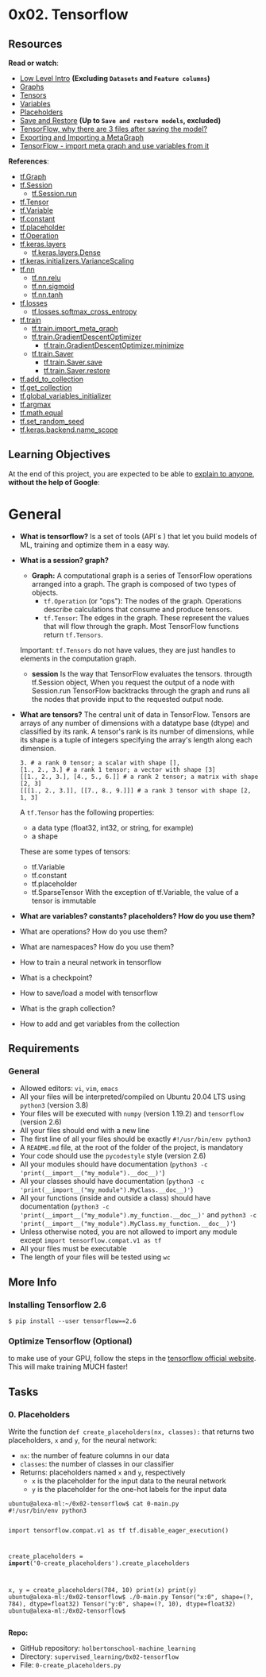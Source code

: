 # 0x02. Tensorflow
<h2>Resources</h2>
<p><strong>Read or watch</strong>:</p>
<ul>
<li><a href="https://github.com/tensorflow/docs/blob/master/site/en/r1/guide/low_level_intro.md" title="Low Level Intro" target="_blank">Low Level Intro</a>  <strong>(Excluding <code>Datasets</code> and <code>Feature columns</code>)</strong></li>
<li><a href="https://github.com/tensorflow/docs/blob/master/site/en/r1/guide/graphs.md" title="Graphs" target="_blank">Graphs</a> </li>
<li><a href="https://github.com/tensorflow/docs/blob/master/site/en/r1/guide/tensors.md" title="Tensors" target="_blank">Tensors</a> </li>
<li><a href="https://github.com/tensorflow/docs/blob/master/site/en/r1/guide/variables.md" title="Variables" target="_blank">Variables</a> </li>
<li><a href="https://www.databricks.com/tensorflow/placeholders" title="Placeholders" target="_blank">Placeholders</a> </li>
<li><a href="https://github.com/tensorflow/docs/blob/master/site/en/r1/guide/saved_model.md" title="Save and Restore" target="_blank">Save and Restore</a> <strong>(Up to <code>Save and restore models</code>, excluded)</strong></li>
<li><a href="https://stackoverflow.com/questions/41265035/tensorflow-why-there-are-3-files-after-saving-the-model" title="TensorFlow, why there are 3 files after saving the model?" target="_blank">TensorFlow, why there are 3 files after saving the model?</a> </li>
<li><a href="https://docs.w3cub.com/tensorflow~python/meta_graph" title="Exporting and Importing a MetaGraph" target="_blank">Exporting and Importing a MetaGraph</a> </li>
<li><a href="https://stackoverflow.com/questions/42072234/tensorflow-import-meta-graph-and-use-variables-from-it" title="TensorFlow - import meta graph and use variables from it" target="_blank">TensorFlow - import meta graph and use variables from it</a> </li>
</ul>
<p><strong>References</strong>: </p>
<ul>
<li><a href="https://www.tensorflow.org/versions/r2.6/api_docs/python/tf/Graph" title="tf.Graph" target="_blank">tf.Graph</a> </li>
<li><a href="https://www.tensorflow.org/versions/r2.6/api_docs/python/tf/compat/v1/Session" title="tf.Session" target="_blank">tf.Session</a> 

<ul>
<li><a href="https://www.tensorflow.org/versions/r2.6/api_docs/python/tf/compat/v1/Session#run" title="tf.Session.run" target="_blank">tf.Session.run</a> </li>
</ul></li>
<li><a href="https://www.tensorflow.org/versions/r2.6/api_docs/python/tf/Tensor" title="tf.Tensor" target="_blank">tf.Tensor</a> </li>
<li><a href="https://www.tensorflow.org/versions/r2.6/api_docs/python/tf/compat/v1/Variable" title="tf.Variable" target="_blank">tf.Variable</a> </li>
<li><a href="https://www.tensorflow.org/versions/r2.6/api_docs/python/tf/compat/v1/constant" title="tf.constant" target="_blank">tf.constant</a> </li>
<li><a href="https://www.tensorflow.org/versions/r2.6/api_docs/python/tf/compat/v1/placeholder" title="tf.placeholder" target="_blank">tf.placeholder</a> </li>
<li><a href="https://www.tensorflow.org/versions/r2.6/api_docs/python/tf/Operation" title="tf.Operation" target="_blank">tf.Operation</a> </li>
<li><a href="https://www.tensorflow.org/versions/r2.6/api_docs/python/tf/compat/v1/keras" title="tf.keras.layers" target="_blank">tf.keras.layers</a> 

<ul>
<li><a href="https://www.tensorflow.org/versions/r2.6/api_docs/python/tf/keras/layers/Dense" title="tf.keras.layers.Dense" target="_blank">tf.keras.layers.Dense</a> </li>
</ul></li>
<li><a href="https://www.tensorflow.org/versions/r2.6/api_docs/python/tf/compat/v1/keras/initializers/VarianceScaling" title="tf.keras.initializers.VarianceScaling" target="_blank">tf.keras.initializers.VarianceScaling</a> </li>
<li><a href="https://www.tensorflow.org/versions/r2.6/api_docs/python/tf/compat/v1/nn" title="tf.nn" target="_blank">tf.nn</a> 

<ul>
<li><a href="https://www.tensorflow.org/versions/r2.6/api_docs/python/tf/nn/relu" title="tf.nn.relu" target="_blank">tf.nn.relu</a></li>
<li><a href="https://www.tensorflow.org/versions/r2.6/api_docs/python/tf/math/sigmoid" title="tf.nn.sigmoid" target="_blank">tf.nn.sigmoid</a></li>
<li><a href="https://www.tensorflow.org/versions/r2.6/api_docs/python/tf/math/tanh" title="tf.nn.tanh" target="_blank">tf.nn.tanh</a></li>
</ul></li>
<li><a href="https://www.tensorflow.org/versions/r2.6/api_docs/python/tf/compat/v1/losses" title="tf.losses" target="_blank">tf.losses</a> 

<ul>
<li><a href="https://www.tensorflow.org/versions/r2.6/api_docs/python/tf/compat/v1/losses/softmax_cross_entropy" title="tf.losses.softmax_cross_entropy" target="_blank">tf.losses.softmax_cross_entropy</a> </li>
</ul></li>
<li><a href="https://www.tensorflow.org/versions/r2.6/api_docs/python/tf/compat/v1/train" title="tf.train" target="_blank">tf.train</a>

<ul>
<li><a href="https://www.tensorflow.org/versions/r2.6/api_docs/python/tf/compat/v1/train/import_meta_graph" title="tf.train.import_meta_graph" target="_blank">tf.train.import_meta_graph</a></li>
<li><a href="https://www.tensorflow.org/versions/r2.6/api_docs/python/tf/compat/v1/train/GradientDescentOptimizer" title="tf.train.GradientDescentOptimizer" target="_blank">tf.train.GradientDescentOptimizer</a> 

<ul>
<li><a href="https://www.tensorflow.org/versions/r2.6/api_docs/python/tf/compat/v1/train/GradientDescentOptimizer#minimize" title="tf.train.GradientDescentOptimizer.minimize" target="_blank">tf.train.GradientDescentOptimizer.minimize</a> </li>
</ul></li>
<li><a href="https://www.tensorflow.org/versions/r2.6/api_docs/python/tf/compat/v1/train/Saver" title="tf.train.Saver" target="_blank">tf.train.Saver</a> 

<ul>
<li><a href="https://www.tensorflow.org/versions/r2.6/api_docs/python/tf/compat/v1/train/Saver#save" title="tf.train.Saver.save" target="_blank">tf.train.Saver.save</a> </li>
<li><a href="https://www.tensorflow.org/versions/r2.6/api_docs/python/tf/compat/v1/train/Saver#restore" title="tf.train.Saver.restore" target="_blank">tf.train.Saver.restore</a></li>
</ul></li>
</ul></li>
<li><a href="https://www.tensorflow.org/versions/r2.6/api_docs/python/tf/compat/v1/add_to_collection" title="tf.add_to_collection" target="_blank">tf.add_to_collection</a></li>
<li><a href="https://www.tensorflow.org/versions/r2.6/api_docs/python/tf/compat/v1/get_collection" title="tf.get_collection" target="_blank">tf.get_collection</a></li>
<li><a href="https://www.tensorflow.org/versions/r2.6/api_docs/python/tf/compat/v1/global_variables_initializer" title="tf.global_variables_initializer" target="_blank">tf.global_variables_initializer</a> </li>
<li><a href="https://www.tensorflow.org/versions/r2.6/api_docs/python/tf/compat/v1/argmax" title="tf.argmax" target="_blank">tf.argmax</a> </li>
<li><a href="https://www.tensorflow.org/versions/r2.6/api_docs/python/tf/math/equal" title="tf.math.equal" target="_blank">tf.math.equal</a> </li>
<li><a href="https://www.tensorflow.org/versions/r2.6/api_docs/python/tf/compat/v1/set_random_seed" title="tf.set_random_seed" target="_blank">tf.set_random_seed</a> </li>
<li><a href="https://www.tensorflow.org/versions/r2.6/api_docs/python/tf/compat/v1/keras/backend/name_scope" title="tf.keras.backend.name_scope" target="_blank">tf.keras.backend.name_scope</a> </li>
</ul>
<h2>Learning Objectives</h2>
<p>At the end of this project, you are expected to be able to <a href="https://fs.blog/feynman-learning-technique/" title="explain to anyone" target="_blank">explain to anyone</a>, <strong>without the help of Google</strong>:</p>

# General
* **What is tensorflow?**
    Is a set of tools (API´s    ) that let you build models of ML, training and optimize them in a easy way.
* **What is a session? graph?**
    * **Graph:** A computational graph is a series of TensorFlow operations arranged into a graph. The graph is composed of two types of objects.
        * `tf.Operation` (or "ops"): The nodes of the graph. Operations describe calculations that consume and produce tensors.
        * `tf.Tensor`: The edges in the graph. These represent the values that will flow through the graph. Most TensorFlow functions return `tf.Tensors`.

    Important: `tf.Tensors` do not have values, they are just handles to elements in the computation graph.
    * **session** Is the way that TensorFlow evaluates the tensors. througth tf.Session object, When you request the output of a node with Session.run TensorFlow backtracks through the graph and runs all the nodes that provide input to the requested output node. 

* **What are tensors?**
    The central unit of data in TensorFlow. Tensors are arrays of any number of dimensions with a datatype base (dtype) and classified by its rank. A tensor's rank is its number of dimensions, while its shape is a tuple of integers specifying the array's length along each dimension.
    ```
    3. # a rank 0 tensor; a scalar with shape [],
    [1., 2., 3.] # a rank 1 tensor; a vector with shape [3]
    [[1., 2., 3.], [4., 5., 6.]] # a rank 2 tensor; a matrix with shape [2, 3]
    [[[1., 2., 3.]], [[7., 8., 9.]]] # a rank 3 tensor with shape [2, 1, 3]
    ```

    A `tf.Tensor` has the following properties:

    * a data type (float32, int32, or string, for example)
    * a shape
    
    These are some types of tensors:

    * tf.Variable
    * tf.constant
    * tf.placeholder
    * tf.SparseTensor
    With the exception of tf.Variable, the value of a tensor is immutable

* **What are variables? constants? placeholders? How do you use them?**

* What are operations? How do you use them?
* What are namespaces? How do you use them?
* How to train a neural network in tensorflow
* What is a checkpoint?
* How to save/load a model with tensorflow
* What is the graph collection?
* How to add and get variables from the collection

<h2>Requirements</h2>
<h3>General</h3>
<ul>
<li>Allowed editors: <code>vi</code>, <code>vim</code>, <code>emacs</code></li>
<li>All your files will be interpreted/compiled on Ubuntu 20.04 LTS using <code>python3</code> (version 3.8)</li>
<li>Your files will be executed with <code>numpy</code> (version 1.19.2) and <code>tensorflow</code> (version 2.6)</li>
<li>All your files should end with a new line</li>
<li>The first line of all your files should be exactly <code>#!/usr/bin/env python3</code></li>
<li>A <code>README.md</code> file, at the root of the folder of the project, is mandatory</li>
<li>Your code should use the <code>pycodestyle</code> style (version 2.6)</li>
<li>All your modules should have documentation (<code>python3 -c 'print(__import__("my_module").__doc__)'</code>)</li>
<li>All your classes should have documentation (<code>python3 -c 'print(__import__("my_module").MyClass.__doc__)'</code>)</li>
<li>All your functions (inside and outside a class) should have documentation (<code>python3 -c 'print(__import__("my_module").my_function.__doc__)'</code> and <code>python3 -c 'print(__import__("my_module").MyClass.my_function.__doc__)'</code>)</li>
<li>Unless otherwise noted, you are not allowed to import any module except <code>import tensorflow.compat.v1 as tf</code></li>
<li>All your files must be executable</li>
<li>The length of your files will be tested using <code>wc</code></li>
</ul>
<h2>More Info</h2>
<h3>Installing Tensorflow 2.6</h3>
<pre><code>$ pip install --user tensorflow==2.6
</code></pre>
<h3>Optimize Tensorflow (Optional)</h3>
<p>to make use of your GPU, follow the steps in the <a href=https://www.tensorflow.org/install/pip?hl=es-419" title="tensorflow official website" target="_blank">tensorflow official website</a>.  <br>
This will make training MUCH faster!</p>

<h2 class="gap">Tasks</h2>
<h3 class="panel-title">
      0. Placeholders
    </h3>
<p>Write the function <code>def create_placeholders(nx, classes):</code> that returns two placeholders, <code>x</code> and <code>y</code>, for the neural network:</p>
<ul>
<li><code>nx</code>: the number of feature columns in our data</li>
<li><code>classes</code>: the number of classes in our classifier</li>
<li>Returns: placeholders named <code>x</code> and <code>y</code>, respectively

<ul>
<li><code>x</code> is the placeholder for the input data to the neural network</li>
<li><code>y</code> is the placeholder for the one-hot labels for the input data </li>
</ul></li>
</ul>
<pre><code>ubuntu@alexa-ml:~/0x02-tensorflow$ cat 0-main.py 
#!/usr/bin/env python3

import tensorflow.compat.v1 as tf
tf.disable_eager_execution()

create_placeholders = __import__('0-create_placeholders').create_placeholders

x, y = create_placeholders(784, 10)
print(x)
print(y)
ubuntu@alexa-ml:/0x02-tensorflow$ ./0-main.py
Tensor("x:0", shape=(?, 784), dtype=float32)
Tensor("y:0", shape=(?, 10), dtype=float32)
ubuntu@alexa-ml:/0x02-tensorflow$
</code></pre>

<div class="list-group">
    <!-- Task URLs -->

<!-- Github information -->
<div class="list-group-item">
<p><strong>Repo:</strong></p>
<ul>
    <li>GitHub repository: <code>holbertonschool-machine_learning</code></li>
    <li>Directory: <code>supervised_learning/0x02-tensorflow</code></li>
    <li>File: <code>0-create_placeholders.py</code></li>
</ul>
</div>

<!-- Self-paced manual review -->
</div>